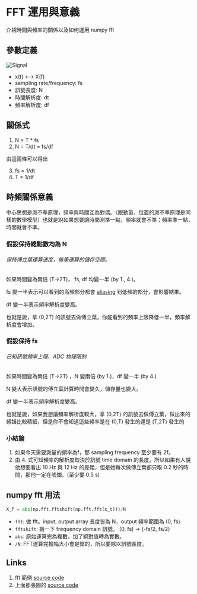 # FFT 運用與意義
介紹時間與頻率的關係以及如何運用 numpy fft

## 參數定義

![Signal](https://raw.githubusercontent.com/dingyiyi0226/notes/master/img/fft_Signal.png)

*   x(t) <--> X(f)
*   sampling rate/frequency: fs
*   訊號長度: N
*   時間解析度: dt
*   頻率解析度: df


## 關係式

1.   N = T * fs
2.   N = T/dt = fs/df

由這兩條可以得出

3.  fs = 1/dt
4.  T = 1/df

## 時頻關係意義
中心思想是測不準原理，頻率與時間互為對偶。（跟動量、位置的測不準原理是同樣的數學模型）也就是說如果想要讓時間測準一點，頻率就會不準；頻率準一點，時間就會不準。

### 假設保持總點數均為 N
###### 保持傅立葉運算速度，每筆運算的儲存空間。

如果時間變為兩倍 (T->2T)， fs, df 均變一半 (by 1., 4.)。

fs 變一半表示可以看到的高頻部分都會 [aliasing](https://en.wikipedia.org/wiki/Aliasing) 到低頻的部分，會影響結果。

df 變一半表示頻率解析度變高。

也就是說，拿 (0,2T) 的訊號去做傅立葉，你能看到的頻率上限降低一半，頻率解析度會增加。

### 假設保持 fs
###### 已知訊號頻率上限、ADC 物理限制
如果時間變為兩倍 (T->2T) ，N 變兩倍 (by 1.)，df 變一半 (by 4.)

N 變大表示訊號的傅立葉計算時間會變久，儲存量也變大。

df 變一半表示頻率解析度變高。

也就是說，如果我想讓頻率解析度較大，拿 (0,2T) 的訊號去做傅立葉，做出來的頻譜比較精細，但是你不會知道這些頻率是在 (0,T) 發生的還是 (T,2T) 發生的

### 小結論
1.  如果今天需要測量的頻率為f，那 sampling frequency 至少要有 2f。
2.  由 4. 式可知頻率的解析度取決於訊號 time domain 的長度。所以如果有人說他想要看出 10 Hz 與 12 Hz 的差距，但是她每次做傅立葉都只取 0.2 秒的時間，那他一定在唬爛。(至少要 0.5 s)

## numpy fft 用法

```python
X_f = abs(np.fft.fftshift(np.fft.fft(x_t)))/N
```

*   `fft`: 做 fft。input, output array 長度皆為 N，output 頻率範圍為 (0, fs)
*   `fftshift`: 搬一下 frequency domain 訊號。 (0, fs) -> (-fs/2, fs/2)
*   `abs`: 原始運算完為複數，加了絕對值轉為實數。
*   `/N`: FFT運算完振幅大小會是錯的，所以要除以訊號長度。


## Links
1.  fft 範例 [source code](https://github.com/dingyiyi0226/notes/blob/master/src/fft_np.py)
2.  上面那張圖的 [source code](https://github.com/dingyiyi0226/notes/blob/master/src/fft_np_drawfig.py)


